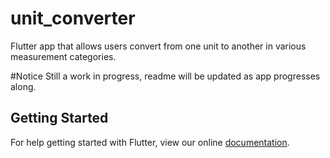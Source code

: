 # unit_converter

Flutter app that allows users convert from one unit to another in various measurement categories.

#Notice
Still a work in progress, readme will be updated as app progresses along.

## Getting Started

For help getting started with Flutter, view our online
[documentation](https://flutter.io/).
